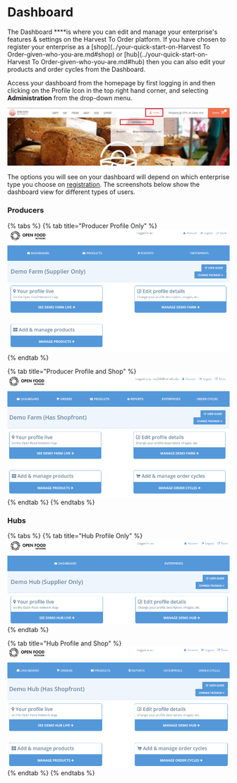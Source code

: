 # Dashboard

The Dashboard ****is where you can edit and manage your enterprise's features & settings on the Harvest To Order platform. If you have chosen to register your enterprise as a [shop](../your-quick-start-on-Harvest To Order-given-who-you-are.md#shop) or [hub](../your-quick-start-on-Harvest To Order-given-who-you-are.md#hub) then you can also edit your products and order cycles from the Dashboard. 

Access your dashboard from the homepage by first logging in and then clicking on the Profile Icon in the top right hand corner, and selecting **Administration** from the drop-down menu.

![](../.gitbook/assets/dash1.jpg)

The options you will see on your dashboard will depend on which enterprise type you choose on [registration](register-and-create-your-profile.md). The screenshots below show the dashboard view for different types of users.

### Producers

{% tabs %}
{% tab title="Producer Profile Only" %}
![](../.gitbook/assets/dashboard-profile-only.png)
{% endtab %}

{% tab title="Producer Profile and Shop" %}
![](../.gitbook/assets/dashboard-shop.png)
{% endtab %}
{% endtabs %}

### Hubs

{% tabs %}
{% tab title="Hub Profile Only" %}
![](../.gitbook/assets/hub-dashboard-profile-only.png)
{% endtab %}

{% tab title="Hub Profile and Shop" %}
![](../.gitbook/assets/hub-dashboard-shopfront.png)
{% endtab %}
{% endtabs %}

